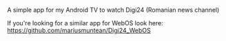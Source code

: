 A simple app for my Android TV to watch Digi24 (Romanian news channel)

If you're looking for a similar app for WebOS look here: https://github.com/mariusmuntean/Digi24_WebOS
